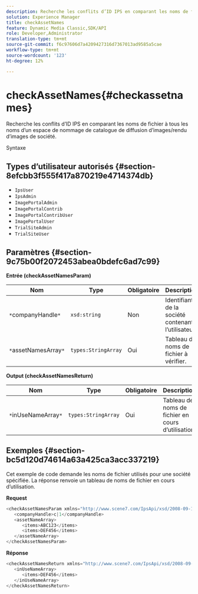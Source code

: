 ```yaml
---
description: Recherche les conflits d’ID IPS en comparant les noms de fichier à tous les noms d’un espace de nommage de catalogue de diffusion d’images/rendu d’images de société.
solution: Experience Manager
title: checkAssetNames
feature: Dynamic Media Classic,SDK/API
role: Developer,Administrator
translation-type: tm+mt
source-git-commit: f6c97606d7a4209427316d7367013ad9585a5cae
workflow-type: tm+mt
source-wordcount: '123'
ht-degree: 12%

---
```



# checkAssetNames{#checkassetnames}

Recherche les conflits d’ID IPS en comparant les noms de fichier à tous les noms d’un espace de nommage de catalogue de diffusion d’images/rendu d’images de société.

Syntaxe

## Types d’utilisateur autorisés {#section-8efcbb3f555f417a870219e4714374db}

* `IpsUser`
* `IpsAdmin`
* `ImagePortalAdmin`
* `ImagePortalContrib`
* `ImagePortalContribUser`
* `ImagePortalUser`
* `TrialSiteAdmin`
* `TrialSiteUser`

## Paramètres {#section-9c75b00f2072453abea0bdefc6ad7c99}

**Entrée (checkAssetNamesParam)**

| Nom | Type | Obligatoire | Description |
|---|---|---|---|
| `*`companyHandle`*` | `xsd:string` | Non | Identifiant de la société contenant l’utilisateur. |
| `*`assetNamesArray`*` | `types:StringArray` | Oui | Tableau de noms de fichier à vérifier. |

**Output (checkAssetNamesReturn)**

| Nom | Type | Obligatoire | Description |
|---|---|---|---|
| `*`inUseNameArray`*` | `types:StringArray` | Oui | Tableau de noms de fichier en cours d’utilisation. |

## Exemples {#section-bc5d120d74614a63a425ca3acc337219}

Cet exemple de code demande les noms de fichier utilisés pour une société spécifiée. La réponse renvoie un tableau de noms de fichier en cours d’utilisation.

**Request**

```java
<checkAssetNamesParam xmlns="http://www.scene7.com/IpsApi/xsd/2008-09-10">
   <companyHandle>c|1</companyHandle>
   <assetNameArray>
      <items>ABC123</items>
      <items>DEF456</items>
   </assetNameArray>
</checkAssetNamesParam>
```

**Réponse**

```java
<checkAssetNamesReturn xmlns="http://www.scene7.com/IpsApi/xsd/2008-09-10">
   <inUseNameArray>
      <items>DEF456</items>
   </inUseNameArray>
</checkAssetNamesReturn>
```

